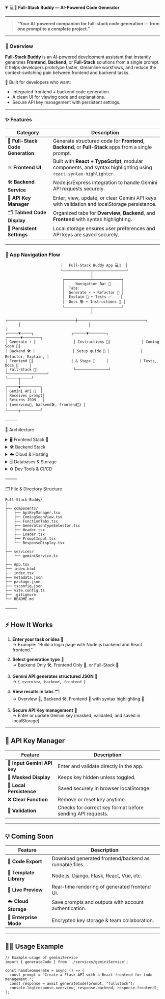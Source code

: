 

<details open>
<summary>💻🤖 <b>Full-Stack Buddy — AI-Powered Code Generator</b></summary>

---

> **“Your AI-powered companion for full-stack code generation — from one prompt to a complete project.”**

---

### 🌟 Overview

**Full-Stack Buddy** is an AI-powered development assistant that instantly generates **Frontend**, **Backend**, or **Full-Stack** solutions from a single prompt.  
It helps developers prototype faster, streamline workflows, and reduce the context-switching pain between frontend and backend tasks.  

🧠 Built for developers who want:
- Integrated frontend + backend code generation.
- A clean UI for viewing code and explanations.
- Secure API key management with persistent settings.

---

### ✨ Features

| Category | Description |
|-----------|--------------|
| 🧩 **Full-Stack Code Generation** | Generate structured code for **Frontend**, **Backend**, or **Full-Stack** apps from a single prompt. |
| ⚛️ **Frontend UI** | Built with **React + TypeScript**, modular components, and syntax highlighting using `react-syntax-highlighter`. |
| 🛠️ **Backend Service** | Node.js/Express integration to handle Gemini API requests securely. |
| 🔑 **API Key Manager** | Enter, view, update, or clear Gemini API keys with validation and localStorage persistence. |
| 🗂️ **Tabbed Code Display** | Organized tabs for **Overview**, **Backend**, and **Frontend** with syntax highlighting. |
| 💾 **Persistent Settings** | Local storage ensures user preferences and API keys are saved securely. |

---

### 🧭 App Navigation Flow

```plaintext
                         │   Full-Stack Buddy App 💻🤖  │
                         └─────────────┬───────────────┘
                                       │
                          ┌────────────┴─────────────┐
                          │     Navigation Bar 🧭     │
                          │  Tabs:                   │
                          │  Generate ⚡ • Refactor 🔧 │
                          │  Explain 📝 • Tests ✅    │
                          │  Docs 📚 • Instructions 📂 │
                          └────────────┬─────────────┘
                                       │
      ┌───────────────────────────────┼───────────────────────────────┐
      │                               │                               │
┌─────▼─────┐                 ┌──────▼────────┐               ┌──────▼────────┐
│ Generate ⚡ │                 │ Instructions 📂│              │ Coming Soon 🌟│
│ Backend 🛠️ │                 │ Setup guide 📝 │              │ Refactor, Explain, │
│ Frontend 🎨│                 │ & Steps 🧩     │              │ Tests, Docs 🔧     │
│ Full-Stack 🧩│                └───────────────┘              └──────────────────┘
└─────┬─────┘
      │
┌─────▼─────────┐
│ Gemini API 🤖  │
│ Receives prompt│
│ Returns JSON   │
│ {overview📖, backend🛠️, frontend🎨} │
└─────┬─────────┘
```


⸻

🧱 Architecture

<details>
<summary>🖥️ Frontend Stack 🎨</summary>


	•	React ⚛️
	•	TypeScript 🖌️
	•	CSS Modules 💅
	•	Styled Components 🎨
	•	React Syntax Highlighter 📜
	•	LocalStorage for persistence 💾

</details>


<details>
<summary>🛠️ Backend Stack</summary>


	•	Node.js 🖥️
	•	Express 🧩
	•	Gemini API integration 🤖

</details>


<details>
<summary>☁️ Cloud & Hosting</summary>


	•	Netlify ⚡ (Frontend Hosting)
	•	Firebase 🔐 (Auth & Realtime DB)
	•	AWS 🏔️ (S3, Lambda, API Gateway)
	•	GCP 🌏 (Vertex AI, Firestore)
	•	Azure 💠 (Functions, Cosmos DB)
	•	DigitalOcean 🌊, Heroku 🚀

</details>


<details>
<summary>🗄️ Databases & Storage</summary>


	•	MongoDB 🍃
	•	PostgreSQL 🐘
	•	MySQL 🐬
	•	Redis 🔴
	•	RabbitMQ 🐇

</details>


<details>
<summary>⚙️ Dev Tools & CI/CD</summary>


	•	VSCode 💻
	•	npm / yarn 📦
	•	Git & GitHub 🔗
	•	Postman / Insomnia 🧪
	•	Docker 🐳
	•	Kubernetes ☸️
	•	GraphQL 🕸️
	•	REST API 🌐

</details>



⸻

🗂️ File & Directory Structure

```
Full-Stack-Buddy/
│
├── components/
│   ├── ApiKeyManager.tsx
│   ├── ComingSoonView.tsx
│   ├── FunctionTabs.tsx
│   ├── GenerationTypeSelector.tsx
│   ├── Header.tsx
│   ├── Loader.tsx
│   ├── PromptInput.tsx
│   └── ResponseDisplay.tsx
│
├── services/
│   └── geminiService.ts
│
├── App.tsx
├── index.html
├── index.tsx
├── metadata.json
├── package.json
├── tsconfig.json
├── vite.config.ts
├── .gitignore
└── README.md
```


⸻

## ⚡ How It Works

1. **Enter your task or idea** 🧠  
   → Example: “Build a login page with Node.js backend and React frontend.”

2. **Select generation type** 🧩  
   → Backend Only 🛠️, Frontend Only 🎨, or Full-Stack 🧩

3. **Gemini API generates structured JSON** 🤖  
   → `{ overview, backend, frontend }`

4. **View results in tabs** 🗂️  
   → Overview 📝, Backend 🛠️, Frontend 🎨 with syntax highlighting 🌈

5. **Secure API Key management** 🔑  
   → Enter or update Gemini key (masked, validated, and saved in localStorage)

---

## 🔐 API Key Manager

| Feature | Description |
|----------|-------------|
| 🔑 **Input Gemini API key** | Enter and validate directly in the app. |
| 👀 **Masked Display** | Keeps key hidden unless toggled. |
| 💾 **Local Persistence** | Saved securely in browser localStorage. |
| ❌ **Clear Function** | Remove or reset key anytime. |
| 🧩 **Validation** | Checks for correct key format before sending API requests. |

---

## 💡 Coming Soon

| Feature | Description |
|----------|-------------|
| 📂 **Code Export** | Download generated frontend/backend as runnable files. |
| 🧰 **Template Library** | Node.js, Django, Flask, React, Vue, etc. |
| 👀 **Live Preview** | Real-time rendering of generated frontend UI. |
| ☁️ **Cloud Storage** | Save prompts and outputs with account authentication. |
| 🏢 **Enterprise Mode** | Encrypted key storage & team collaboration. |

---

## 🧑‍💻 Usage Example

```tsx
// Example usage of geminiService
import { generateCode } from './services/geminiService';

const handleGenerate = async () => {
  const prompt = "Create a Flask API with a React frontend for todo management.";
  const response = await generateCode(prompt, "fullstack");
  console.log(response.overview, response.backend, response.frontend);
};
```
